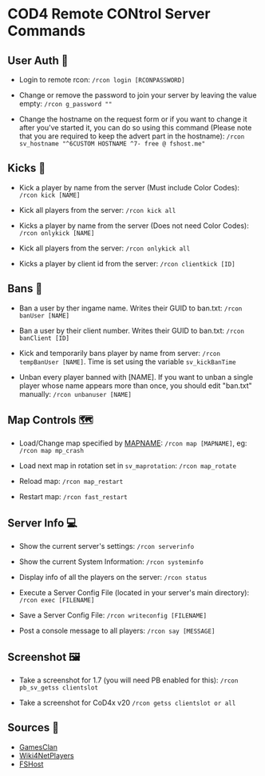 # COD4 Remote CONtrol Server Commands

## User Auth 👤

* Login to remote rcon: ```/rcon login [RCONPASSWORD]```

* Change or remove the password to join your server by leaving the value empty: ```/rcon g_password ""```

* Change the hostname on the request form or if you want to change it after you've started it, you can do so using this command (Please note that you are required to keep the advert part in the hostname):
```/rcon sv_hostname "^6CUSTOM HOSTNAME ^7- free @ fshost.me"```

## Kicks 🦵

* Kick a player by name from the server (Must include Color Codes): ```/rcon kick [NAME]```

* Kick all players from the server: ```/rcon kick all```

* Kicks a player by name from the server (Does not need Color Codes): ```/rcon onlykick [NAME]```

* Kick all players from the server: ```/rcon onlykick all```

* Kicks a player by client id from the server: ```/rcon clientkick [ID]```

## Bans 🚫

* Ban a user by ther ingame name. Writes their GUID to ban.txt: ```/rcon banUser [NAME]```

* Ban a user by their client number. Writes their GUID to ban.txt: ```/rcon banClient [ID]```

* Kick and temporarily bans player by name from server: ```/rcon tempBanUser [NAME]```. Time is set using the variable ```sv_kickBanTime```

* Unban every player banned with [NAME]. If you want to unban a single player whose name appears more than once, you should edit "ban.txt" manually: 
```/rcon unbanuser [NAME]```


## Map Controls 🗺️

* Load/Change map specified by [MAPNAME](https://github.com/MirzaLeka/COD4-Scripting/blob/main/dev-maps.md): ```/rcon map [MAPNAME]```, eg: ```/rcon map mp_crash```

* Load next map in rotation set in ```sv_maprotation```: ```/rcon map_rotate```

* Reload map: ```/rcon map_restart``` 

* Restart map: ```/rcon fast_restart```

## Server Info 💻

* Show the current server's settings: ```/rcon serverinfo```

* Show the current System Information: ```/rcon systeminfo```

* Display info of all the players on the server: ```/rcon status```

* Execute a Server Config File (located in your server's main directory): ```/rcon exec [FILENAME]```

* Save a Server Config File: ```/rcon writeconfig [FILENAME]```

* Post a console message to all players: ```/rcon say [MESSAGE]```

## Screenshot 🖼️

* Take a screenshot for 1.7 (you will need PB enabled for this): ```/rcon pb_sv_getss clientslot```

* Take a screenshot for CoD4x v20 ```/rcon getss clientslot or all```

## Sources 🔗

* [GamesClan](https://www.gamesclan.net/billing/index.php/knowledgebase/33/Call-of-Duty-4-Rcon-Commands.html)
* [Wiki4NetPlayers](https://wiki.4netplayers.com/en/RCON_Commands_CoD_4)
* [FSHost](https://fshost.me/help/rcon/cod4)
